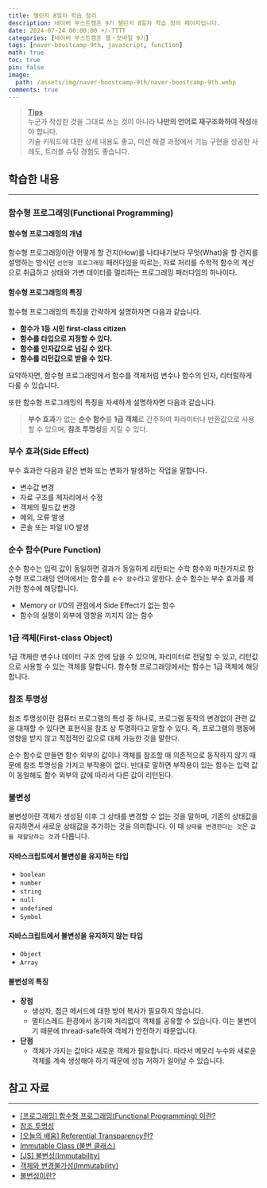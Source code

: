 ```yaml
---
title: 챌린지 8일차 학습 정리
description: 네이버 부스트캠프 9기 챌린지 8일차 학습 정리 페이지입니다.
date: 2024-07-24 00:00:00 +/-TTTT
categories: [네이버 부스트캠프 웹・모바일 9기]
tags: [naver-boostcamp-9th, javascript, function]
math: true
toc: true
pin: false
image:
  path: /assets/img/naver-boostcamp-9th/naver-boostcamp-9th.webp
comments: true
---
```


<blockquote class="prompt-tip"><p><strong><u>Tips</u></strong> <br />
누군가 작성한 것을 그대로 쓰는 것이 아니라 <b>나만의 언어로 재구조화하여 작성</b>해야 합니다. <br />
기술 키워드에 대한 상세 내용도 좋고, 미션 해결 과정에서 기능 구현을 성공한 사례도, 트러블 슈팅 경험도 좋습니다.</p></blockquote>

## 학습한 내용

<hr />

### 함수형 프로그래밍(Functional Programming)

#### 함수형 프로그래밍의 개념

함수형 프로그래밍이란 어떻게 할 건지(How)를 나타내기보다 무엇(What)을 할 건지를 설명하는 방식인 `선언형 프로그래밍` 패러다임을 따르는, 자료 처리를 수학적 함수의 계산으로 취급하고 상태와 가변 데이터를 멀리하는 프로그래밍 패러다임의 하나이다.

#### 함수형 프로그래밍의 특징

함수형 프로그래밍의 특징을 간략하게 설명하자면 다음과 같습니다.

- **함수가 1등 시민 first-class citizen**
- **함수를 타입으로 지정할 수 있다.**
- **함수를 인자값으로 넘길 수 있다.**
- **함수를 리턴값으로 받을 수 있다.**

요약하자면, 함수형 프로그래밍에서 함수를 객체처럼 변수나 함수의 인자, 리터럴하게 다룰 수 있습니다.

또한 함수형 프로그래밍의 특징을 자세하게 설명하자면 다음과 같습니다.

> **부수 효과**가 없는 **순수 함수**를 **1급 객체**로 간주하여 파라미터나 반환값으로 사용할 수 있으며, **참조 투명성**을 지킬 수 있다.

### 부수 효과(Side Effect)

부수 효과란 다음과 같은 변화 또는 변화가 발생하는 작업을 말합니다.

- 변수값 변경
- 자료 구조를 제자리에서 수정
- 객체의 필드값 변경
- 예외, 오류 발생
- 콘솔 또는 파일 I/O 발생

### 순수 함수(Pure Function)

순수 함수는 입력 값이 동일하면 결과가 동일하게 리턴되는 수학 함수와 마찬가지로 함수형 프로그래밍 언어에서는 함수를 `순수 함수`라고 말한다. 순수 함수는 부수 효과를 제거한 함수에 해당합니다.

- Memory or I/O의 관점에서 Side Effect가 없는 함수
- 함수의 실행이 외부에 영향을 끼치지 않는 함수

### 1급 객체(First-class Object)

1급 객체란 변수나 데이터 구조 안에 담을 수 있으며, 파리미터로 전달할 수 있고, 리턴값으로 사용할 수 있는 객체를 말합니다. 함수형 프로그래밍에서는 함수는 1급 객체에 해당합니다.

### 참조 투명성

참조 투명성이란 컴퓨터 프로그램의 특성 중 하나로, 프로그램 동작의 변경없이 관련 값을 대채할 수 있다면 표현식을 참조 상 투명하다고 말할 수 있다. 즉, 프로그램의 행동에 영향을 받지 않고 직접적인 값으로 대체 가능한 것을 말한다.

순수 함수로 만들면 함수 외부의 값이나 객체를 참조할 때 의존적으로 동작하지 않기 때문에 참조 투명성을 가지고 부작용이 없다. 반대로 말하면 부작용이 있는 함수는 입력 값이 동일해도 함수 외부의 값에 따라서 다른 값이 리턴된다.

### 불변성

불변성이란 객체가 생성된 이후 그 상태를 변경할 수 없는 것을 말하며, 기존의 상태값을 유지하면서 새로운 상태값을 추가하는 것을 의미합니다. 이 때 `상태를 변경한다는 것`은 `값을 재할당하는 것`과 다릅니다.

#### 자바스크립트에서 불변성을 유지하는 타입

- `boolean`
- `number`
- `string`
- `null`
- `undefined`
- `Symbol`

#### 자바스크립트에서 불변성을 유지하지 않는 타입

- `Object`
- `Array`

#### 불변성의 특징

- **장점**
  - 생성자, 접근 메서드에 대한 방어 복사가 필요하지 않습니다.
  - 멀티스레드 환경에서 동기화 처리없이 객체를 공유할 수 있습니다. 이는 불변이기 때문에 thread-safe하여 객체가 안전하기 때문입니다.
- **단점**
  - 객체가 가지는 값마다 새로운 객체가 필요합니다. 따라서 메모리 누수와 새로운 객체를 계속 생성해야 하기 때문에 성능 저하가 일어날 수 있습니다.

## 참고 자료

<hr />

- [[프로그래밍] 함수형 프로그래밍(Functional Programming) 이란?](https://mangkyu.tistory.com/111)
- [참조 투명성](https://ko.wikipedia.org/wiki/참조_투명성)
- [[오늘의 배움] Referential Transparency란?](https://velog.io/@sangmin7648/Referential-Transparency란)
- [Immutable Class (불변 클래스)](https://velog.io/@jsj3282/Immutable-Class-불변-클래스)
- [[JS] 불변성(Immutability)](https://velog.io/@co_mong/JS-불변성Immutability)
- [객체와 변경불가성(Immutability)](https://poiemaweb.com/js-immutability)
- [불변성이란?](https://velog.io/@rudans987/%EB%B6%88%EB%B3%80%EC%84%B1%EC%9D%B4%EB%9E%80#:~:text=%EC%82%AC%EC%A0%84%EC%A0%81%EC%9C%BC%EB%A1%9C%20%EB%B6%88%EB%B3%80%EC%84%B1%EC%9D%B4%EB%9E%80%20%EA%B0%92,%EC%9D%98%EB%AF%B8%ED%95%A9%E3%84%B4%EB%94%94%E3%85%8F.)
